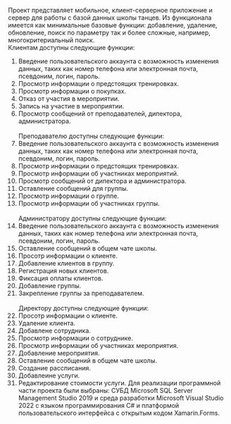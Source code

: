 Проект представляет мобильное, клиент-серверное приложение и сервер для работы с базой данных школы танцев. Из функционала имеется как минимальные базовые функции: добавление, удаление, обновление, поиск по параметру так и более сложные, например, многокритериальный поиск.<br>
  Клиентам доступны следующие функции:
1.	Введение пользовательского аккаунта с возможность изменения данных, таких как номер телефона или электронная почта, псевдоним, логин, пароль.
2.	Просмотр информации о предстоящих тренировках.
3.	Просмотр информации о покупках.
4.	Отказ от участия в мероприятии.
5.	Запись на участие в мероприятии.
6.	Просмотр сообщений от преподавателей, дипектора, администратора.<br><br>
Преподавателю доступны следующие функции:
1.	Введение пользовательского аккаунта с возможность изменения данных, таких как номер телефона или электронная почта, псевдоним, логин, пароль.
2.	Просмотр информации о предстоящих тренировках.
3.	Просмотр информации об участниках мероприятий.
4.	Просмотр сообщений от дипектора и администратора.
5.	Оставление сообщений для группы.
6.	Просмотр информации о группе.
7.	Просмотр информации об участниках группы.<br><br>
  Администратору доступны следующие функции:
1.	Введение пользовательского аккаунта с возможность изменения данных, таких как номер телефона или электронная почта, псевдоним, логин, пароль.
2.	Оставление сообщений в общем чате школы.
3.	Просотр информации о клиенте.
4.	Добавление клиентов в группу.
5.	Регистрация новых клиентов.
6.	Фиксация оплаты клиентов.
7.	Добавление группы.
8.	Закрепление группы за преподавателем. <br><br>
  Директору доступны следующие функции:
1.	Просотр информации о клиенте.
2.	Удаление клиента.
3.	Добавлене сотрудника.
4.	Просмотр информации о сотруднике.
5.	Просмотр информации об участниках мероприятия.
6.	Добавление мероприятия.
7.	Оставление сообщений в общем чате школы.
8.	Создание рассписания.
9.	Добавлеине услуги.
10.	Редактирование стоимости услуги.
Для реализации программной части  проекта были выбраны: СУБД Microsoft SQL Server Management Studio 2019 и среда разработки Microsoft Visual Studio 2022 с языком программирования C# и платформой  пользовательского интерфейса с открытым кодом Xamarin.Forms.


